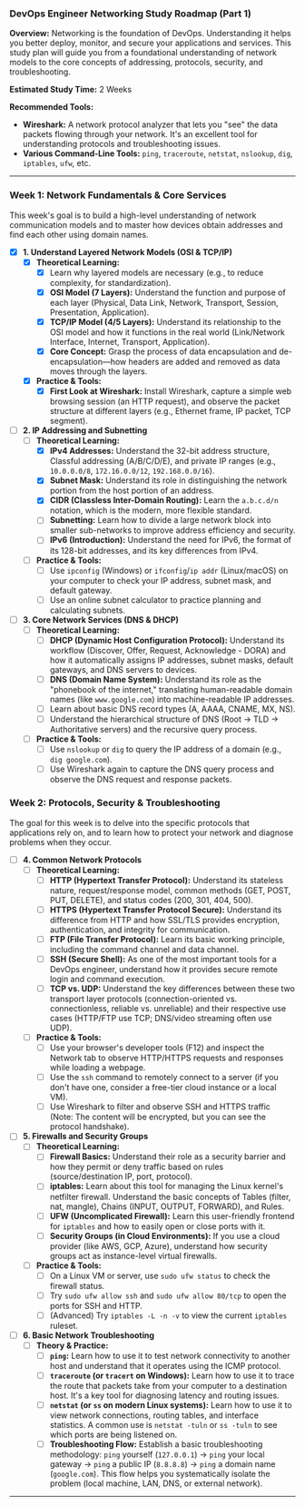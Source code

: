 ### DevOps Engineer Networking Study Roadmap (Part 1)

**Overview:** Networking is the foundation of DevOps. Understanding it helps you better deploy, monitor, and secure your applications and services. This study plan will guide you from a foundational understanding of network models to the core concepts of addressing, protocols, security, and troubleshooting.

**Estimated Study Time:** 2 Weeks

**Recommended Tools:**
* **Wireshark:** A network protocol analyzer that lets you "see" the data packets flowing through your network. It's an excellent tool for understanding protocols and troubleshooting issues.
* **Various Command-Line Tools:** `ping`, `traceroute`, `netstat`, `nslookup`, `dig`, `iptables`, `ufw`, etc.

---

### Week 1: Network Fundamentals & Core Services

This week's goal is to build a high-level understanding of network communication models and to master how devices obtain addresses and find each other using domain names.

* [x] **1. Understand Layered Network Models (OSI & TCP/IP)**
    * [x] **Theoretical Learning:**
        * [x] Learn why layered models are necessary (e.g., to reduce complexity, for standardization).
        * [x] **OSI Model (7 Layers):** Understand the function and purpose of each layer (Physical, Data Link, Network, Transport, Session, Presentation, Application).
        * [x] **TCP/IP Model (4/5 Layers):** Understand its relationship to the OSI model and how it functions in the real world (Link/Network Interface, Internet, Transport, Application).
        * [x] **Core Concept:** Grasp the process of data encapsulation and de-encapsulation—how headers are added and removed as data moves through the layers.
    * [x] **Practice & Tools:**
        * [x] **First Look at Wireshark:** Install Wireshark, capture a simple web browsing session (an HTTP request), and observe the packet structure at different layers (e.g., Ethernet frame, IP packet, TCP segment).

* [ ] **2. IP Addressing and Subnetting**
    * [ ] **Theoretical Learning:**
        * [x] **IPv4 Addresses:** Understand the 32-bit address structure, Classful addressing (A/B/C/D/E), and private IP ranges (e.g., `10.0.0.0/8`, `172.16.0.0/12`, `192.168.0.0/16`).
        * [x] **Subnet Mask:** Understand its role in distinguishing the network portion from the host portion of an address.
        * [x] **CIDR (Classless Inter-Domain Routing):** Learn the `a.b.c.d/n` notation, which is the modern, more flexible standard.
        * [ ] **Subnetting:** Learn how to divide a large network block into smaller sub-networks to improve address efficiency and security.
        * [ ] **IPv6 (Introduction):** Understand the need for IPv6, the format of its 128-bit addresses, and its key differences from IPv4.
    * [ ] **Practice & Tools:**
        * [ ] Use `ipconfig` (Windows) or `ifconfig`/`ip addr` (Linux/macOS) on your computer to check your IP address, subnet mask, and default gateway.
        * [ ] Use an online subnet calculator to practice planning and calculating subnets.

* [ ] **3. Core Network Services (DNS & DHCP)**
    * [ ] **Theoretical Learning:**
        * [ ] **DHCP (Dynamic Host Configuration Protocol):** Understand its workflow (Discover, Offer, Request, Acknowledge - DORA) and how it automatically assigns IP addresses, subnet masks, default gateways, and DNS servers to devices.
        * [ ] **DNS (Domain Name System):** Understand its role as the "phonebook of the internet," translating human-readable domain names (like `www.google.com`) into machine-readable IP addresses.
        * [ ] Learn about basic DNS record types (A, AAAA, CNAME, MX, NS).
        * [ ] Understand the hierarchical structure of DNS (Root -> TLD -> Authoritative servers) and the recursive query process.
    * [ ] **Practice & Tools:**
        * [ ] Use `nslookup` or `dig` to query the IP address of a domain (e.g., `dig google.com`).
        * [ ] Use Wireshark again to capture the DNS query process and observe the DNS request and response packets.

### Week 2: Protocols, Security & Troubleshooting

The goal for this week is to delve into the specific protocols that applications rely on, and to learn how to protect your network and diagnose problems when they occur.

* [ ] **4. Common Network Protocols**
    * [ ] **Theoretical Learning:**
        * [ ] **HTTP (Hypertext Transfer Protocol):** Understand its stateless nature, request/response model, common methods (GET, POST, PUT, DELETE), and status codes (200, 301, 404, 500).
        * [ ] **HTTPS (Hypertext Transfer Protocol Secure):** Understand its difference from HTTP and how SSL/TLS provides encryption, authentication, and integrity for communication.
        * [ ] **FTP (File Transfer Protocol):** Learn its basic working principle, including the command channel and data channel.
        * [ ] **SSH (Secure Shell):** As one of the most important tools for a DevOps engineer, understand how it provides secure remote login and command execution.
        * [ ] **TCP vs. UDP:** Understand the key differences between these two transport layer protocols (connection-oriented vs. connectionless, reliable vs. unreliable) and their respective use cases (HTTP/FTP use TCP; DNS/video streaming often use UDP).
    * [ ] **Practice & Tools:**
        * [ ] Use your browser's developer tools (F12) and inspect the Network tab to observe HTTP/HTTPS requests and responses while loading a webpage.
        * [ ] Use the `ssh` command to remotely connect to a server (if you don't have one, consider a free-tier cloud instance or a local VM).
        * [ ] Use Wireshark to filter and observe SSH and HTTPS traffic (Note: The content will be encrypted, but you can see the protocol handshake).

* [ ] **5. Firewalls and Security Groups**
    * [ ] **Theoretical Learning:**
        * [ ] **Firewall Basics:** Understand their role as a security barrier and how they permit or deny traffic based on rules (source/destination IP, port, protocol).
        * [ ] **iptables:** Learn about this tool for managing the Linux kernel's netfilter firewall. Understand the basic concepts of Tables (filter, nat, mangle), Chains (INPUT, OUTPUT, FORWARD), and Rules.
        * [ ] **UFW (Uncomplicated Firewall):** Learn this user-friendly frontend for `iptables` and how to easily open or close ports with it.
        * [ ] **Security Groups (in Cloud Environments):** If you use a cloud provider (like AWS, GCP, Azure), understand how security groups act as instance-level virtual firewalls.
    * [ ] **Practice & Tools:**
        * [ ] On a Linux VM or server, use `sudo ufw status` to check the firewall status.
        * [ ] Try `sudo ufw allow ssh` and `sudo ufw allow 80/tcp` to open the ports for SSH and HTTP.
        * [ ] (Advanced) Try `iptables -L -n -v` to view the current `iptables` ruleset.

* [ ] **6. Basic Network Troubleshooting**
    * [ ] **Theory & Practice:**
        * [ ] **`ping`:** Learn how to use it to test network connectivity to another host and understand that it operates using the ICMP protocol.
        * [ ] **`traceroute` (or `tracert` on Windows):** Learn how to use it to trace the route that packets take from your computer to a destination host. It's a key tool for diagnosing latency and routing issues.
        * [ ] **`netstat` (or `ss` on modern Linux systems):** Learn how to use it to view network connections, routing tables, and interface statistics. A common use is `netstat -tuln` or `ss -tuln` to see which ports are being listened on.
        * [ ] **Troubleshooting Flow:** Establish a basic troubleshooting methodology: `ping` yourself (`127.0.0.1`) -> `ping` your local gateway -> `ping` a public IP (`8.8.8.8`) -> `ping` a domain name (`google.com`). This flow helps you systematically isolate the problem (local machine, LAN, DNS, or external network).

---